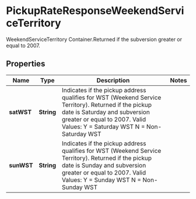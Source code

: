 

# PickupRateResponseWeekendServiceTerritory

WeekendServiceTerritory Container.Returned if the  subversion greater or equal to 2007.

## Properties

| Name | Type | Description | Notes |
|------------ | ------------- | ------------- | -------------|
|**satWST** | **String** | Indicates if the pickup address qualifies for WST (Weekend Service Territory). Returned if the pickup date is Saturday and subversion greater or equal to 2007.                                                                                                                                                                                                                          Valid Values:                                                                                                                                                                                                                                                                                                                                                                                                                                                                                                                                    Y &#x3D; Saturday WST  N &#x3D; Non-Saturday WST |  |
|**sunWST** | **String** | Indicates if the pickup address qualifies for WST (Weekend Service Territory). Returned if the pickup date is Sunday and subversion greater or equal to 2007.                                                                                                                                                                                                                          Valid Values:                                                                                                                                                                                                                                                                                                                                                                                                                                                                                                                                    Y &#x3D; Sunday WST  N &#x3D; Non-Sunday WST |  |



